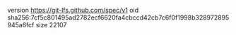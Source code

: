 version https://git-lfs.github.com/spec/v1
oid sha256:7cf5c801495ad2782ecf6620fa4cbccd42cb7c6f0f1998b328972895945a6fcf
size 22107
